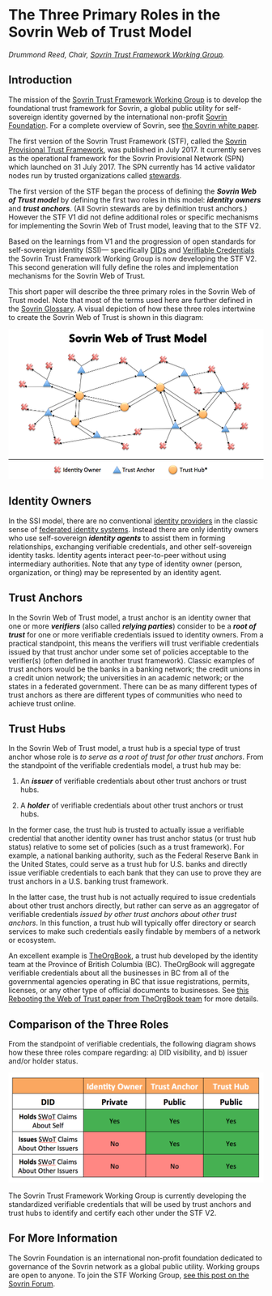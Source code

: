 # The Three Primary Roles in the Sovrin Web of Trust Model

*Drummond Reed, Chair, [Sovrin Trust Framework Working Group](https://docs.google.com/document/d/1aJskOztz8NP8tI-9eaKaaOypF0Fm__SCLKR-U8ptSII/edit?usp=sharing).*

## Introduction

The mission of the [Sovrin Trust Framework Working Group](https://docs.google.com/document/d/1aJskOztz8NP8tI-9eaKaaOypF0Fm__SCLKR-U8ptSII/edit?usp=sharing) is to develop the foundational trust framework for Sovrin, 
a global public utility for self-sovereign identity governed by the international non-profit [Sovrin Foundation](http://www.sovrin.org/).
For a complete overview of Sovrin, see [the Sovrin white paper](https://sovrin.org/library/sovrin-protocol-and-token-white-paper).

The first version of the Sovrin Trust Framework (STF), called the [Sovrin Provisional Trust Framework](https://sovrin.org/trust-framework/),
was published in July 2017. It currently serves as the operational framework for the Sovrin Provisional Network (SPN) which launched on
31 July 2017. The SPN currently has 14 active validator nodes run by trusted organizations called [stewards](https://sovrin.org/stewards/).

The first version of the STF began the process of defining the ***Sovrin Web of Trust model*** by defining the first two roles 
in this model: ***identity owners*** and ***trust anchors***. (All Sovrin stewards are by definition trust anchors.) However the STF V1
did not define additional roles or specific mechanisms for implementing the Sovrin Web of Trust model, leaving that to the STF V2.

Based on the learnings from V1 and the progression of open standards for self-sovereign identity (SSI)—
specifically [DIDs](https://github.com/WebOfTrustInfo/rebooting-the-web-of-trust-spring2018/blob/master/topics-and-advance-readings/did-primer.md)
and [Verifiable Credentials](https://github.com/WebOfTrustInfo/rebooting-the-web-of-trust-spring2018/blob/master/topics-and-advance-readings/verifiable-credentials-primer.md)
the Sovrin Trust Framework Working Group is now developing the STF V2. This second generation will fully define the roles
and implementation mechanisms for the Sovrin Web of Trust.

This short paper will describe the three primary roles in the Sovrin Web of Trust model. Note that most of the terms used here 
are further defined in the [Sovrin Glossary](https://sovrin.org/library/glossary/). A visual depiction of how these three roles intertwine to create the Sovrin Web of Trust is shown in this diagram:

![The Sovrin Web of Trust Model](media/sovrin-web-of-trust-model.png)

## Identity Owners

In the SSI model, there are no conventional [identity providers](https://en.wikipedia.org/wiki/Identity_provider) in the classic
sense of [federated identity systems](https://en.wikipedia.org/wiki/Federated_identity). Instead there are only identity owners who
use self-sovereign ***identity agents*** to assist them in forming relationships, exchanging verifiable credentials, and other
self-sovereign identity tasks. Identity agents interact peer-to-peer without using intermediary authorities. Note that any type of identity owner 
(person, organization, or thing) may be represented by an identity agent.

## Trust Anchors

In the Sovrin Web of Trust model, a trust anchor is an identity owner that one or more ***verifiers*** 
(also called ***relying parties***) consider to be a ***root of trust*** for one or more verifiable credentials
issued to identity owners. From a practical standpoint, this means the verifiers will trust verifiable credentials 
issued by that trust anchor under some set of policies acceptable to the verifier(s) (often defined in another trust framework).
Classic examples of trust anchors would be the banks in a banking network; the credit unions in a credit union network; 
the universities in an academic network; or the states in a federated government. There can be as many different types of trust anchors as there are different types of communities who need to achieve trust online.

## Trust Hubs

In the Sovrin Web of Trust model, a trust hub is a special type of trust anchor whose role is *to serve as a root of trust
for other trust anchors*. From the standpoint of the verifiable credentials model, a trust hub may be:

1. An ***issuer*** of verifiable credentials about other trust anchors or trust hubs.

2. A ***holder*** of verifiable credentials about other trust anchors or trust hubs.

In the former case, the trust hub is trusted to actually issue a verifiable credential that another identity owner has
trust anchor status (or trust hub status) relative to some set of policies (such as a trust framework). For example, a national banking authority, such as the Federal Reserve Bank in the United States, could serve as a trust hub for U.S. banks and directly issue 
verifiable credentials to each bank that they can use to prove they are trust anchors in a U.S. banking trust framework.

In the latter case, the trust hub is not actually required to issue credentials about other trust anchors directly, but rather 
can serve as an aggregator of verifiable credentials *issued by other trust anchors about other trust anchors*. In this function, a trust hub will typically offer directory or search services to make such credentials easily findable by members of a network or ecosystem.

An excellent example is [TheOrgBook](https://bcgov.github.io/TheOrgBook/), a trust hub developed by the identity team at the
Province of British Columbia (BC). TheOrgBook will aggregate verifiable credentials about all the businesses in BC from all of the governmental agencies operating in BC that issue registrations, permits, licenses, or any other type of official documents to businesses. See [this Rebooting the Web of Trust paper from TheOrgBook team](https://github.com/WebOfTrustInfo/rebooting-the-web-of-trust-spring2018/blob/master/topics-and-advance-readings/TheOrgBook%20-%20RWoT%20Mar%202018%20-%20Province%20of%20BC.md)
for more details.

## Comparison of the Three Roles

From the standpoint of verifiable credentials, the following diagram shows how these three roles compare regarding: a) DID visibility, and b) issuer and/or holder status.

![Analysis of Roles in the Sovrin Web of Trust Model](media/sovrin-web-of-trust-roles.png)

The Sovrin Trust Framework Working Group is currently developing the standardized verifiable credentials that will be used by trust anchors and trust hubs to identify and certify each other under the STF V2.

## For More Information

The Sovrin Foundation is an international non-profit foundation dedicated to governance of the Sovrin network as a global public utility. Working groups are open to anyone. To join the STF Working Group, [see this post on the Sovrin Forum](https://sovrin.discoursehosting.net/t/joining-the-sovrin-trust-framework-working-group/502?u=drummond).


